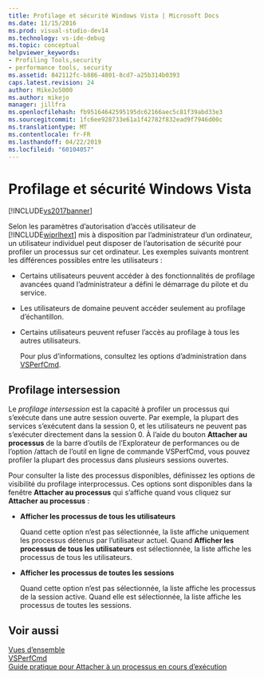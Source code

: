 ```yaml
---
title: Profilage et sécurité Windows Vista | Microsoft Docs
ms.date: 11/15/2016
ms.prod: visual-studio-dev14
ms.technology: vs-ide-debug
ms.topic: conceptual
helpviewer_keywords:
- Profiling Tools,security
- performance tools, security
ms.assetid: 842112fc-b886-4801-8cd7-a25b314b0393
caps.latest.revision: 24
author: MikeJo5000
ms.author: mikejo
manager: jillfra
ms.openlocfilehash: fb95164642595195dc62166aec5c81f39abd33e3
ms.sourcegitcommit: 1fc6ee928733e61a1f42782f832ead9f7946d00c
ms.translationtype: MT
ms.contentlocale: fr-FR
ms.lasthandoff: 04/22/2019
ms.locfileid: "60104057"
---
```

# <a name="profiling-and-windows-vista-security"></a>Profilage et sécurité Windows Vista
[!INCLUDE[vs2017banner](../includes/vs2017banner.md)]

Selon les paramètres d’autorisation d’accès utilisateur de [!INCLUDE[wiprlhext](../includes/wiprlhext-md.md)] mis à disposition par l’administrateur d’un ordinateur, un utilisateur individuel peut disposer de l’autorisation de sécurité pour profiler un processus sur cet ordinateur. Les exemples suivants montrent les différences possibles entre les utilisateurs :  
  
- Certains utilisateurs peuvent accéder à des fonctionnalités de profilage avancées quand l’administrateur a défini le démarrage du pilote et du service.  
  
- Les utilisateurs de domaine peuvent accéder seulement au profilage d’échantillon.  
  
- Certains utilisateurs peuvent refuser l’accès au profilage à tous les autres utilisateurs.  
  
  Pour plus d’informations, consultez les options d’administration dans [VSPerfCmd](../profiling/vsperfcmd.md).  
  
## <a name="cross-session-profiling"></a>Profilage intersession  
 Le *profilage intersession* est la capacité à profiler un processus qui s’exécute dans une autre session ouverte. Par exemple, la plupart des services s’exécutent dans la session 0, et les utilisateurs ne peuvent pas s’exécuter directement dans la session 0. À l’aide du bouton **Attacher au processus** de la barre d’outils de l’Explorateur de performances ou de l’option /attach de l’outil en ligne de commande VSPerfCmd, vous pouvez profiler la plupart des processus dans plusieurs sessions ouvertes.  
  
 Pour consulter la liste des processus disponibles, définissez les options de visibilité du profilage interprocessus. Ces options sont disponibles dans la fenêtre **Attacher au processus** qui s’affiche quand vous cliquez sur **Attacher au processus** :  
  
- **Afficher les processus de tous les utilisateurs**  
  
     Quand cette option n’est pas sélectionnée, la liste affiche uniquement les processus détenus par l’utilisateur actuel. Quand **Afficher les processus de tous les utilisateurs** est sélectionnée, la liste affiche les processus de tous les utilisateurs.  
  
- **Afficher les processus de toutes les sessions**  
  
     Quand cette option n’est pas sélectionnée, la liste affiche les processus de la session active. Quand elle est sélectionnée, la liste affiche les processus de toutes les sessions.  
  
## <a name="see-also"></a>Voir aussi  
 [Vues d’ensemble](../profiling/overviews-performance-tools.md)   
 [VSPerfCmd](../profiling/vsperfcmd.md)   
 [Guide pratique pour Attacher à un processus en cours d’exécution](http://msdn.microsoft.com/636d0a52-4bfd-48d2-89ad-d7b9ca4dc4f4)
